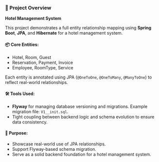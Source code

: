 
### 📄 Project Overview

**Hotel Management System**

This project demonstrates a full entity relationship mapping using **Spring Boot**, **JPA**, and **Hibernate** for a hotel management system.

#### 📦 Core Entities:
- Hotel, Room, Guest
- Reservation, Payment, Invoice
- Employee, RoomType, Service

Each entity is annotated using JPA (`@OneToOne`, `@OneToMany`, `@ManyToOne`) to reflect real-world relationships.

#### 🛠️ Tools Used:
- **Flyway** for managing database versioning and migrations. Example migration file: `V1__init.sql`.
- Tight coupling between backend logic and schema evolution to ensure data consistency.

#### 🎯 Purpose:
- Showcase real-world use of JPA relationships.
- Support Flyway-based schema migration.
- Serve as a solid backend foundation for a hotel management system.
